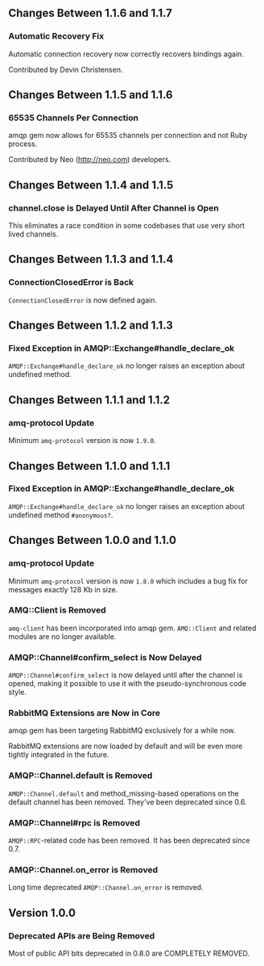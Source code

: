 ## Changes Between 1.1.6 and 1.1.7

### Automatic Recovery Fix

Automatic connection recovery now correctly recovers bindings again.

Contributed by Devin Christensen.


## Changes Between 1.1.5 and 1.1.6

### 65535 Channels Per Connection

amqp gem now allows for 65535 channels per connection and
not Ruby process.

Contributed by Neo (http://neo.com) developers.


## Changes Between 1.1.4 and 1.1.5

### channel.close is Delayed Until After Channel is Open

This eliminates a race condition in some codebases that use
very short lived channels.


## Changes Between 1.1.3 and 1.1.4

### ConnectionClosedError is Back

`ConnectionClosedError` is now defined again.


## Changes Between 1.1.2 and 1.1.3

### Fixed Exception in AMQP::Exchange#handle_declare_ok

`AMQP::Exchange#handle_declare_ok` no longer raises an exception
about undefined method.


## Changes Between 1.1.1 and 1.1.2

### amq-protocol Update

Minimum `amq-protocol` version is now `1.9.0`.


## Changes Between 1.1.0 and 1.1.1

### Fixed Exception in AMQP::Exchange#handle_declare_ok

`AMQP::Exchange#handle_declare_ok` no longer raises an exception
about undefined method `#anonymous?`.


## Changes Between 1.0.0 and 1.1.0

### amq-protocol Update

Minimum `amq-protocol` version is now `1.8.0` which includes
a bug fix for messages exactly 128 Kb in size.


### AMQ::Client is Removed

`amq-client` has been incorporated into amqp gem. `AMQ::Client` and related
modules are no longer available.

### AMQP::Channel#confirm_select is Now Delayed

`AMQP::Channel#confirm_select` is now delayed until after the channel
is opened, making it possible to use it with the pseudo-synchronous
code style.

### RabbitMQ Extensions are Now in Core

amqp gem has been targeting RabbitMQ exclusively for a while now.

RabbitMQ extensions are now loaded by default and will be even more
tightly integrated in the future.

### AMQP::Channel.default is Removed

`AMQP::Channel.default` and method_missing-based operations on the default
channel has been removed. They've been deprecated since 0.6.

### AMQP::Channel#rpc is Removed

`AMQP::RPC`-related code has been removed. It has been deprecated
since 0.7.

### AMQP::Channel.on_error is Removed

Long time deprecated `AMQP::Channel.on_error` is removed.


## Version 1.0.0

### Deprecated APIs are Being Removed

Most of public API bits deprecated in 0.8.0 are COMPLETELY REMOVED.
